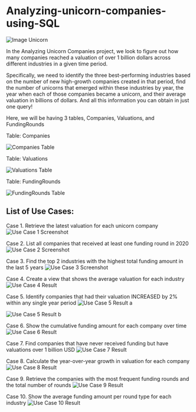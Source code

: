 # Analyzing-unicorn-companies-using-SQL


![Image Unicorn](https://github.com/Aman-Abhishek-18/Analyzing-unicorn-companies-using-SQL/assets/70442464/e251afbd-adb2-4495-a23e-a9f1f5128e95)


In the Analyzing Unicorn Companies project, we look to figure out how many companies reached a valuation of over 1 billion dollars across different industries in a given time period.

Specifically, we need to identify the three best-performing industries based on the number of new high-growth companies created in that period, find the number of unicorns that emerged within these industries by year, the year when each of those companies became a unicorn, and their average valuation in billions of dollars. And all this information you can obtain in just one query!


Here, we will be having 3 tables, Companies, Valuations, and FundingRounds

Table: Companies

![Companies Table](https://github.com/Aman-Abhishek-18/Analyzing-unicorn-companies-using-SQL/assets/70442464/309835d5-d42b-4d52-9bc1-d82647fb6d5c)


Table: Valuations

![Valuations Table](https://github.com/Aman-Abhishek-18/Analyzing-unicorn-companies-using-SQL/assets/70442464/908853c5-8a75-4a22-b8d6-9a0062f867e2)



Table: FundingRounds


![FundingRounds Table](https://github.com/Aman-Abhishek-18/Analyzing-unicorn-companies-using-SQL/assets/70442464/ac4db4f6-077a-4088-b2d1-d4d5d4324ca2)





## List of Use Cases:

Case 1. Retrieve the latest valuation for each unicorn company
![Use Case 1 Screenshot](https://github.com/Aman-Abhishek-18/Analyzing-unicorn-companies-using-SQL/assets/70442464/5ca2a5fd-b785-4ceb-a8ac-fad2b51791e5)

   
Case 2. List all companies that received at least one funding round in 2020
![Use Case 2 Screenshot](https://github.com/Aman-Abhishek-18/Analyzing-unicorn-companies-using-SQL/assets/70442464/8b1e1aa5-1988-45f6-938a-d12215ac7299)

   
Case 3. Find the top 2 industries with the highest total funding amount in the last 5 years
![Use Case 3 Screenshot](https://github.com/Aman-Abhishek-18/Analyzing-unicorn-companies-using-SQL/assets/70442464/541eec7b-20a8-4fc7-a156-d603dc132149)

   
Case 4. Create a view that shows the average valuation for each industry
![Use Case 4 Result](https://github.com/Aman-Abhishek-18/Analyzing-unicorn-companies-using-SQL/assets/70442464/f25740cb-cef4-4860-bb2a-72aec13e1c98)

   
Case 5. Identify companies that had their valuation INCREASED by 2% within any single year period
![Use Case 5 Result a](https://github.com/Aman-Abhishek-18/Analyzing-unicorn-companies-using-SQL/assets/70442464/bae3ecf4-d899-4727-ac15-a8632a4d84d0)

![Use Case 5 Result b](https://github.com/Aman-Abhishek-18/Analyzing-unicorn-companies-using-SQL/assets/70442464/39bca890-7cc6-4fc8-8879-bd9098fdcf97)


   
Case 6. Show the cumulative funding amount for each company over time
![Use Case 6 Result](https://github.com/Aman-Abhishek-18/Analyzing-unicorn-companies-using-SQL/assets/70442464/1ca47ed8-a0d4-44c1-9472-5af3dc4c8088)


Case 7. Find companies that have never received funding but have valuations over 1 billion USD
![Use Case 7 Result](https://github.com/Aman-Abhishek-18/Analyzing-unicorn-companies-using-SQL/assets/70442464/a25ac837-b969-4c1e-a6a5-1386af89dc0c)

   
Case 8. Calculate the year-over-year growth in valuation for each company
![Use Case 8 Result](https://github.com/Aman-Abhishek-18/Analyzing-unicorn-companies-using-SQL/assets/70442464/b435e794-8ccd-450a-ab59-a71aaa947994)


Case 9. Retrieve the companies with the most frequent funding rounds and the total number of rounds
![Use Case 9 Result](https://github.com/Aman-Abhishek-18/Analyzing-unicorn-companies-using-SQL/assets/70442464/27848901-91a3-4470-a86e-ba2fc5a94880)


Case 10. Show the average funding amount per round type for each industry
![Use Case 10 Result](https://github.com/Aman-Abhishek-18/Analyzing-unicorn-companies-using-SQL/assets/70442464/09443688-1445-4475-afd0-9590e9e708b5)
    
